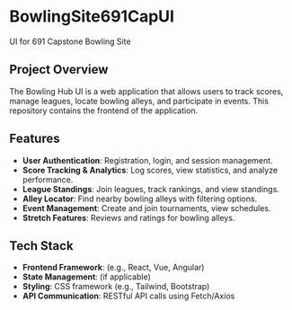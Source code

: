 # BowlingSite691CapUI
UI for 691 Capstone Bowling Site

## Project Overview
The Bowling Hub UI is a web application that allows users to track scores, manage leagues, locate bowling alleys, and participate in events. This repository contains the frontend of the application.

## Features
- **User Authentication**: Registration, login, and session management.
- **Score Tracking & Analytics**: Log scores, view statistics, and analyze performance.
- **League Standings**: Join leagues, track rankings, and view standings.
- **Alley Locator**: Find nearby bowling alleys with filtering options.
- **Event Management**: Create and join tournaments, view schedules.
- **Stretch Features**: Reviews and ratings for bowling alleys.

## Tech Stack
- **Frontend Framework**: (e.g., React, Vue, Angular)
- **State Management**: (if applicable)
- **Styling**: CSS framework (e.g., Tailwind, Bootstrap)
- **API Communication**: RESTful API calls using Fetch/Axios
